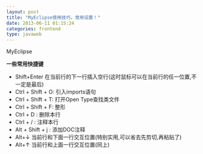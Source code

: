 ```yaml
---
layout: post
title: "MyEclipse使用技巧，常用设置！"
date: 2013-06-11 01:15:24
categories: frontend
type: javaweb
---
```


MyEclipse

**一些常用快捷键**

* Shift+Enter 在当前行的下一行插入空行(这时鼠标可以在当前行的任一位置,不一定是最后) 
* Ctrl + Shift + O: 引入imports语句 
* Ctrl + Shift + T: 打开Open Type查找类文件 
* Ctrl + Shift + F: 整形 
* Ctrl + D : 删除本行 
* Ctrl + / : 注释本行
* Alt + Shift + j : 添加DOC注释 
* Alt+↓ 当前行和下面一行交互位置(特别实用,可以省去先剪切,再粘贴了)
* Alt+↑ 当前行和上面一行交互位置(同上)

